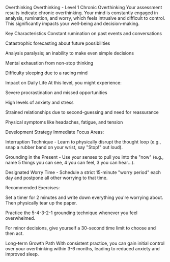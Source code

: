 Overthinking
Overthinking - Level 1
Chronic Overthinking
Your assessment results indicate chronic overthinking. Your mind is constantly engaged in analysis, rumination, and worry, which feels intrusive and difficult to control. This significantly impacts your well-being and decision-making.

Key Characteristics
Constant rumination on past events and conversations

Catastrophic forecasting about future possibilities

Analysis paralysis; an inability to make even simple decisions

Mental exhaustion from non-stop thinking

Difficulty sleeping due to a racing mind

Impact on Daily Life
At this level, you might experience:

Severe procrastination and missed opportunities

High levels of anxiety and stress

Strained relationships due to second-guessing and need for reassurance

Physical symptoms like headaches, fatigue, and tension

Development Strategy
Immediate Focus Areas:

Interruption Technique - Learn to physically disrupt the thought loop (e.g., snap a rubber band on your wrist, say "Stop!" out loud).

Grounding in the Present - Use your senses to pull you into the "now" (e.g., name 5 things you can see, 4 you can feel, 3 you can hear...).

Designated Worry Time - Schedule a strict 15-minute "worry period" each day and postpone all other worrying to that time.

Recommended Exercises:

Set a timer for 2 minutes and write down everything you're worrying about. Then physically tear up the paper.

Practice the 5-4-3-2-1 grounding technique whenever you feel overwhelmed.

For minor decisions, give yourself a 30-second time limit to choose and then act.

Long-term Growth Path
With consistent practice, you can gain initial control over your overthinking within 3-6 months, leading to reduced anxiety and improved sleep.